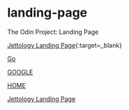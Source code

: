 # landing-page
The Odin Project: Landing Page

[Jettology Landing Page](/home/bisain/Documents/Programming/TOP/landing-page/index.html){:target=_blank}


<a href="/home/bisain/Documents/Programming/TOP/landing-page/index.html" target="_blank">Go</a>

[GOOGLE](https://www.google.com)

[HOME](./index.html)


[Jettology Landing Page](https://raw.githubusercontent.com/jettology/landing-page/index.html)
